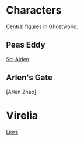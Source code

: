 # Characters

Central figures in Ghostworld:

## Peas Eddy

[Sol Aiden](mushroom-land/characters/peas-eddy/aiden-sol.md)

## Arlen's Gate

[Arlen Zhao]

# Virelia

[Liora](mushroom-land/characters/virelia/liora.md)
